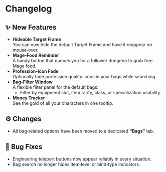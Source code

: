 # Changelog

## ✨ New Features

- **Hideable Target Frame**  
  You can now hide the default Target Frame and have it reappear on mouse‑over.
- **Mage‑Food Reminder**  
  A handy button that queues you for a follower dungeon to grab free Mage food.
- **Profession‑Icon Fade**  
  Optionally fade profession quality icons in your bags while searching.
- **Bag‑Filter Window**  
  A flexible filter panel for the default bags:
  - Filter by equipment slot, item rarity, class, or specialization usability.
- **Money Tracker**  
  See the gold of all your characters in one tooltip.

## ⚙️ Changes

- All bag‑related options have been moved to a dedicated **“Bags”** tab.

## 🐛 Bug Fixes

- Engineering teleport buttons now appear reliably in every situation.
- Bag search no longer hides item‑level or bind‑type indicators.
